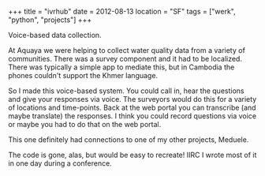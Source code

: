 +++
title = "ivrhub"
date = 2012-08-13
location = "SF"
tags = ["werk", "python", "projects"]
+++

Voice-based data collection.

At Aquaya we were helping to collect water quality data from a variety of communities.
There was a survey component and it had to be localized.
There was typically a simple app to mediate this,
but in Cambodia the phones couldn't support the Khmer language.

So I made this voice-based system. 
You could call in, hear the questions and give your responses via voice.
The surveyors would do this for a variety of locations and time-points.
Back at the web portal you can transcribe (and maybe translate) the responses.
I think you could record questions via voice or maybe you had to do that on the web portal.

This one definitely had connections to one of my other projects, Meduele.

The code is gone, alas, but would be easy to recreate!
IIRC I wrote most of it in one day during a conference.
